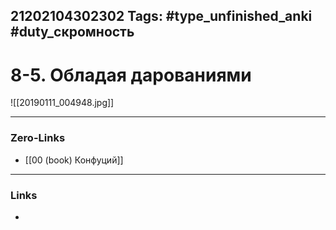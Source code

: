 21202104302302
Tags: #type_unfinished_anki #duty_скромность
---
# 8-5. Обладая дарованиями

![[20190111_004948.jpg]]

---
### Zero-Links
- [[00 (book) Конфуций]]
---
### Links
-